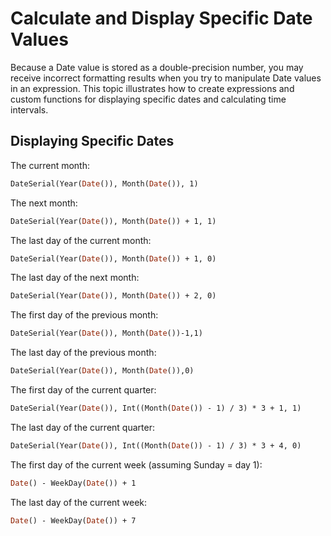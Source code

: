 
# Calculate and Display Specific Date Values

Because a Date value is stored as a double-precision number, you may receive incorrect formatting results when you try to manipulate Date values in an expression. This topic illustrates how to create expressions and custom functions for displaying specific dates and calculating time intervals. 


## Displaying Specific Dates

The current month: 


```vb
DateSerial(Year(Date()), Month(Date()), 1)
```

The next month: 




```vb
DateSerial(Year(Date()), Month(Date()) + 1, 1)
```

The last day of the current month: 




```vb
DateSerial(Year(Date()), Month(Date()) + 1, 0)
```

The last day of the next month: 




```vb
DateSerial(Year(Date()), Month(Date()) + 2, 0)
```

The first day of the previous month: 




```vb
DateSerial(Year(Date()), Month(Date())-1,1)
```

The last day of the previous month: 




```vb
DateSerial(Year(Date()), Month(Date()),0)
```

The first day of the current quarter: 




```vb
DateSerial(Year(Date()), Int((Month(Date()) - 1) / 3) * 3 + 1, 1)
```

The last day of the current quarter: 




```vb
DateSerial(Year(Date()), Int((Month(Date()) - 1) / 3) * 3 + 4, 0)
```

The first day of the current week (assuming Sunday = day 1):




```vb
Date() - WeekDay(Date()) + 1
```

The last day of the current week: 




```vb
Date() - WeekDay(Date()) + 7
```

